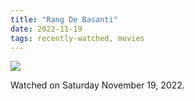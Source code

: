 ```yaml
---
title: "Rang De Basanti"
date: 2022-11-19
tags: recently-watched, movies
---
```


 <p><img src="https://a.ltrbxd.com/resized/film-poster/4/7/9/5/5/47955-rang-de-basanti-0-600-0-900-crop.jpg?v=8914b4872e"/></p> <p>Watched on Saturday November 19, 2022.</p>